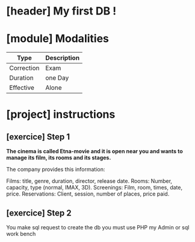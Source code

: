 # [header] My first DB !

# [module] Modalities

| Type | Description |
| - | - |
| Correction | Exam |
| Duration | one Day |
| Effective | Alone |




# [project] instructions
## [exercice] Step 1

**The cinema is called Etna-movie and it is open near you and wants to manage its film, its rooms and its stages.**

The company provides this information: 

Films: title, genre, duration, director, release date.
Rooms: Number, capacity, type (normal, IMAX, 3D).
Screenings: Film, room, times, date, price.
Reservations: Client, session, number of places, price paid.

## [exercice] Step 2
You make sql request to create the db you must use PHP my Admin or sql work bench




